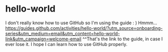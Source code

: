 # hello-world
I don't really know how to use GitHub so I'm using the guide : )
Hmmm...
https://guides.github.com/activities/hello-world/?utm_source=onboarding-series&utm_medium=email&utm_content=hello-world-link&utm_campaign=welcome-email
^^That's the link to the guide, in case I ever lose it. 
I hope I can learn how to use GitHub properly.
